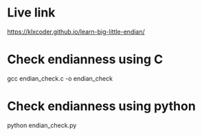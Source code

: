 # Live link
https://klxcoder.github.io/learn-big-little-endian/

# Check endianness using C
gcc endian_check.c -o endian_check

# Check endianness using python
python endian_check.py